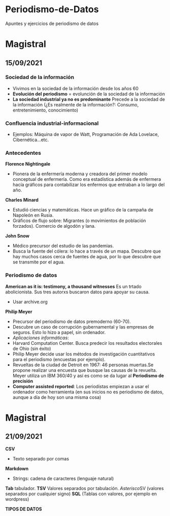 # Periodismo-de-Datos
Apuntes y ejercicios de periodismo de datos
# Magistral
## 15/09/2021
### Sociedad de la información
- Vivimos en la sociedad de la información desde los años 60
- **Evolución del periodismo** = evolunción de la sociedad de la información
- **La sociedad industrial ya no es predominante** Precede a la sociedad de la información (¿Es realmente de la información?: Consumo, entretenimiento, conocimiento)
### Confluencia industrial-informacional
- Ejemplos: Máquina de vapor de Watt, Programación de Ada Lovelace, Cibernética...etc. 
### Antecedentes
**Florence Nightingale**
- Pionera de la enfermería moderna y creadora del primer modelo conceptual de enfermería. Como era estadística además de enfermera hacía gráficos para contabilizar los enfermos que entraban a lo largo del año. 

**Charles Minard**
- Estudió ciencias y matemáticas. Hace un gráfico de la campaña de Napoleón en Rusia. 
- Gráficos de flujo sobre: Migrantes (o movimientos de población forzados). Comercio de algodón y lana. 

**John Snow**
- Médico precursor del estudio de las pandemias. 
- Busca la fuente del cólera: lo hace a través de un mapa. Descubre que hay muchos casos cerca de fuentes de agua, por lo que descubre que se transmite por el agua. 
### Periodismo de datos
**American as it is: testimony, a thousand witnesses**
Es un trtado abolicionista. Sus tres autorxs buscaron datos para apoyar su causa.
- Usar archive.org

**Philip Meyer**
- Precursor del periodismo de datos premoderno (60-70).
- Descubre un caso de corrupción gubernamental y las empresas de seguros. Esto lo hizo a papel, sin ordenador. 
- *Aplicaciones informáticas*: 
- Harvard Computation Center. Busca predecir los resultados electorales de Ohio (sin éxito)
- Philip Meyer decide usar los métodos de investigación cuantitativos para el periodismo (encuestas por ejemplo).
- Revueltas de la ciudad de Detroit en 1967: 46 personas muertas.Se propone realizar una encuesta que busque las causas de la revuelta. Meyer utiliza un IBM 360/40 y así es como se da lugar al **Periodismo de precisión**
- **Computer assisted reported**: Los periodistas empiezan a usar el ordenador como herramienta (en sus inicios no es periodismo de datos, aunque a día de hoy son una misma cosa)
# Magistral
## 21/09/2021
**CSV**
- Texto separado por comas

**Markdown**
- Strings: cadena de caracteres (lenguaje natural)

**Tab** tabulador. **TSV** Valores separados por tabulación. *Asterisco*SV (valores separados por cualquier signo) **SQL** (Tablas con valores, por ejemplo en wordpress)

**TIPOS DE DATOS**
